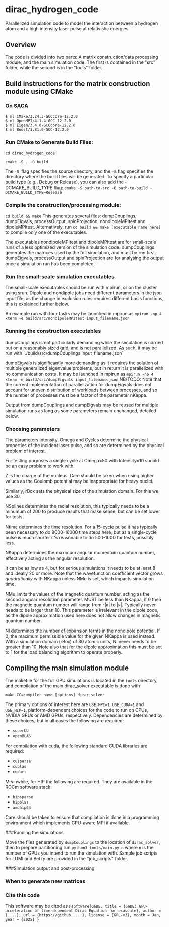 # dirac_hydrogen_code
Parallelized simulation code to model the interaction between a hydrogen atom and a high intensity laser pulse at relativistic energies.

## Overview
The code is divided into two parts: A matrix construction/data processing module, and the main simulation code. The first is contained in the "src" folder, while the second is in the "tools" folder.

## Build instructions for the matrix construction module using CMake
### On SAGA
```
$ ml CMake/3.24.3-GCCcore-12.2.0
$ ml OpenMPI/4.1.4-GCC-12.2.0
$ ml Eigen/3.4.0-GCCcore-12.2.0
$ ml Boost/1.81.0-GCC-12.2.0
```
### Run CMake to Generate Build Files:
`cd dirac_hydrogen_code`

`cmake -S . -B build`

The `-S `flag specifies the source directory, and the `-B` flag specifies the directory where the build files will be generated.
To specify a particular build type (e.g., Debug or Release), you can also add the -DCMAKE_BUILD_TYPE flag:
`cmake -S path-to-src -B path-to-build -DCMAKE_BUILD_TYPE=Release`

### Compile the construction/processing module:
`cd build && make`
This generates several files: dumpCouplings, dumpEigvals, processOutput, spinProjection, nondipoleMPItest and dipoleMPItest. Alternatively,  run
`cd build && make [executable name here]`
to compile only one of the executables.

The executables nondipoleMPItest and dipoleMPItest are for small-scale runs of a less optimized version of the simulation code. dumpCouplings generates the matrices used by the full simulation, and must be run first. dumpEigvals, processOutput and spinProjection are for analysing the output once a simulation run has been completed.

### Run the small-scale simulation executables
The small-scale executables should be run with mpirun, or on the cluster using srun. Dipole and nondipole jobs need different parameters in the json input file, as the change in exclusion rules requires different basis functions, this is explained further below.

An example run with four tasks may be launched in mpirun as
`mpirun -np 4 xterm -e build/src/nondipoleMPItest input_filename.json`

### Running the construction executables
dumpCouplings is not particularly demanding while the simulation is carried out on a reasonably sized grid, and is not parallelized. As such, it may be run with
`./build/src/dumpCouplings input_filename.json´

dumpEigvals is significantly more demanding as it requires the solution of multiple generalized eigenvalue problems, but in return it is parallelized with no communication costs. It may be launched in mpirun as
`mpirun -np 4 xterm -e build/src/dumpEigvals input_filename.json`
NB/TODO: Note that the current implementation of parallelization for dumpEigvals does not account for uneven distribution of workloads between processes, and so the number of processes must be a factor of the parameter nKappa.

Output from dumpCouplings and dumpEigvals may be reused for multiple simulation runs as long as some parameters remain unchanged, detailed below.

### Choosing parameters

The parameters Intensity, Omega and Cycles determine the physical properties of the incident laser pulse, and so are determined by the physical problem of interest.

For testing purposes a single cycle at Omega=50 with Intensity=10 should be an easy problem to work with.

Z is the charge of the nucleus. Care should be taken when using higher values as the Coulomb potential may be inappropriate for heavy nuclei.

Similarly, rBox sets the physical size of the simulation domain. For this we use 30.

NSplines determines the radial resolution, this typically needs to be a minumum of 200 to produce results that make sense, but can be set lower for tests. 

Ntime determines the time resolution. For a 15-cycle pulse it has typically been necessary to do 8000-16000 time steps here, but as a single-cycle pulse is much shorter it's reasonable to do 500-1000 for tests, possibly less.

NKappa determines the maximum angular momentum quantum number, effectively acting as the angular resolution. 

It can be as low as 4, but for serious simulations it needs to be at least 8 and ideally 20 or more. Note that the wavefunction coefficient vector grows _quadratically_ with NKappa unless NMu is set, which impacts simulation time.

NMu limits the values of the magnetic quantum number, acting as the second angular resolution parameter. MUST be less than NKappa, if 0 then the magnetic quantum number will range from -|κ| to |κ|. Typically never needs to be larger than 10. This parameter is irrelevant in the dipole code, as the dipole approximation used here does not allow changes in magnetic quantum number.

Nl determines the number of expansion terms in the nondipole potential. If 0, the maximum permissible value for the given NKappa is used instead. With a simulation domain (rBox) of 30 atomic units, Nl never needs to be greater than 10. Note also that for the dipole approximation this must be set to 1 for the load balancing algorithm to operate properly.

## Compiling the main simulation module

The makefile for the full GPU simulations is located in the `tools` directory, and compilation of the main dirac_solver executable is done with

`make CC=compiler_name [options] dirac_solver`

The primary options of interest here are `USE_MPI=1`, `USE_CUDA=1` and `USE_HIP=1`, platform-dependent choices for the code to run on CPUs, NVIDIA GPUs or AMD GPUs, respectively. Dependencies are determined by these choices, but in all cases the following are required:
- `superLU`
- `openBLAS`

For compilation with cuda, the following standard CUDA libraries are required:
- `cusparse`
- `cublas`
- `cudart`

Meanwhile, for HIP the following are required. They are available in the ROCm software stack:
- `hipsparse`
- `hipblas`
- `amdhip64`

Care should be taken to ensure that compilation is done in a programming environment which implements GPU-aware MPI if available.

###Running the simulations

Move the files generated by `dumpCouplings` to the location of `dirac_solver`, then to prepare partitioning run
`python3 tools/main.py n`
where `n` is the number of GPUs you intend to run the simulation with. Sample job scripts for LUMI and Betzy are provided in the "job_scripts" folder.

###Simulation output and post-processing


### When to generate new matrices


### Cite this code
This software may be cited as
`@software{GaDE,
  title = {GaDE: GPU-acceleration of time-dependent Dirac Equation for exascale},
  author = {....},
  url = {https://github.....},
  license = {GPL-v3},
  month = Jan,
  year = {2025}
}` 
